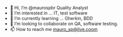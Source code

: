 - 👋 Hi, I’m @maurospbr Quality Analyst
- 👀 I’m interested in ... IT, test software
- 🌱 I’m currently learning ... Gherkin, BDD
- 💞️ I’m looking to collaborate on QA, software testing.
- 📫 How to reach me mauro_sp@live.coom

<!---
maurospbr/maurospbr is a ✨ special ✨ repository because its `README.md` (this file) appears on your GitHub profile.
You can click the Preview link to take a look at your changes.
--->
